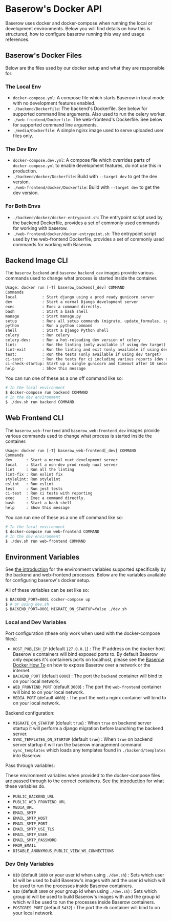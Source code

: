 # Baserow's Docker API

Baserow uses docker and docker-compose when running the local or development
environments. Below you will find details on how this is structured, how to configure
baserow running this way and usage references.

## Baserow's Docker Files

Below are the files used by our docker setup and what they are responsible for:

### The Local Env

- `docker-compose.yml`: A compose file which starts Baserow in local mode with no
  development features enabled.
- `./backend/Dockerfile`: The backend's Dockerfile. See below for
  supported command line arguments. Also used to run the celery worker.
- `./web-frontend/Dockerfile`: The web-frontend's Dockerfile. See below
  for supported command line arguments.
- `./media/Dockerfile`: A simple nginx image used to serve uploaded user files only.

### The Dev Env

- `docker-compose.dev.yml`: A compose file which overrides parts of `docker-compose.yml`
  to enable development features, do not use this in production.
- `./backend/docker/Dockerfile`: Build with `--target dev` to get the dev version.
- `./web-frontend/docker/Dockerfile`: Build with `--target dev` to get the dev version. 

### For Both Envs

- `./backend/docker/docker-entrypoint.sh`: The entrypoint script used by the backend
  Dockerfile, provides a set of commonly used commands for working with baserow.
- `./web-frontend/docker/docker-entrypoint.sh`: The entrypoint script used by the 
   web-frontend Dockerfile, provides a set of commonly used commands for working
  with Baserow.

## Backend Image CLI

The `baserow_backend` and `baserow_backend_dev` images provide various commands used to
change what process is started inside the container.

```txt
Usage: docker run [-T] baserow_backend[_dev] COMMAND
Commands
local           : Start django using a prod ready gunicorn server
dev             : Start a normal Django development server
exec            : Exec a command directly.
bash            : Start a bash shell
manage          : Start manage.py
setup           : Runs all setup commands (migrate, update_formulas, sync_templates)
python          : Run a python command
shell           : Start a Django Python shell
celery          : Run celery
celery-dev:     : Run a hot-reloading dev version of celery
lint:           : Run the linting (only available if using dev target)
lint-exit       : Run the linting and exit (only available if using dev target)
test:           : Run the tests (only available if using dev target)
ci-test:        : Run the tests for ci including various reports (dev only)
ci-check-startup: Start up a single gunicorn and timeout after 10 seconds for ci (dev).
help            : Show this message
```

You can run one of these as a one off command like so:

```bash
# In the local environment
$ docker-compose run backend COMMAND
# In the dev environment
$ ./dev.sh run backend COMMAND
```

## Web Frontend CLI

The `baserow_web-frontend` and `baserow_web-frontend_dev` images provide various
commands used to change what process is started inside the container.

```txt
Usage: docker run [-T] baserow_web-frontend[_dev] COMMAND
Commands
dev      : Start a normal nuxt development server
local    : Start a non-dev prod ready nuxt server
lint     : Run all the linting
lint-fix : Run eslint fix
stylelint: Run stylelint
eslint   : Run eslint
test     : Run jest tests
ci-test  : Run ci tests with reporting
exec     : Exec a command directly.
bash     : Start a bash shell
help     : Show this message
```

You can run one of these as a one off command like so:

```bash
# In the local environment
$ docker-compose run web-frontend COMMAND
# In the dev environment
$ ./dev.sh run web-frontend COMMAND
```

## Environment Variables

See [the introduction](../getting-started/introduction.md) for the environment variables
supported specifically by the backend and web-frontend processes. Below are the
variables available for configuring baserow's docker setup.

All of these variables can be set like so:

```bash
$ BACKEND_PORT=8001 docker-compose up 
$ # or using dev.sh
$ BACKEND_PORT=8001 MIGRATE_ON_STARTUP=false ./dev.sh
```

### Local and Dev Variables

Port configuration (these only work when used with the docker-compose files):

- `HOST_PUBLISH_IP` (default `127.0.0.1`) : The IP address on the docker host Baserow's
  containers will bind exposed ports to. By default Baserow only exposes it's containers
  ports on localhost, please see
  the [Baserow Docker How To](../guides/baserow-docker-how-to.md)
  on how to expose Baserow over a network or the internet.
- `BACKEND_PORT` (default `8000`) : The port the `backend` container will bind to on
  your local network.
- `WEB_FRONTEND_PORT` (default `3000`) : The port the `web-frontend`
  container will bind to on your local network.
- `MEDIA_PORT` (default `4000`) : The port the `media` nginx container will bind to on
  your local network.

Backend configuration:

- `MIGRATE_ON_STARTUP` (default `true`) : When `true` on backend server startup it will
  perform a django migration before launching the backend server.
- `SYNC_TEMPLATES_ON_STARTUP` (default `true`) : When `true` on backend server startup
  it will run the baserow management command `sync_templates` which loads any templates
  found in `./backend/templates` into Baserow.

Pass through variables:

These environment variables when provided to the docker-compose files are passed through
to the correct containers. See [the introduction](../getting-started/introduction.md)
for what these variables do.

- `PUBLIC_BACKEND_URL`
- `PUBLIC_WEB_FRONTEND_URL`
- `MEDIA_URL`
- `EMAIL_SMTP`
- `EMAIL_SMTP_HOST`
- `EMAIL_SMTP_PORT`
- `EMAIL_SMTP_USE_TLS`
- `EMAIL_SMTP_USER`
- `EMAIL_SMTP_PASSWORD`
- `FROM_EMAIL`
- `DISABLE_ANONYMOUS_PUBLIC_VIEW_WS_CONNECTIONS`

### Dev Only Variables

- `UID` (default `1000` or your user id when using `./dev.sh`) : Sets which user id will
  be used to build Baserow's images with and the user id which will be used to run the
  processes inside Baserow containers.
- `GID` (default `1000` or your group id when using `./dev.sh`) : Sets which group id
  will be used to build Baserow's images with and the group id which will be used to run
  the processes inside Baserow containers.
- `POSTGRES_PORT` (default `5432`) : The port the `db` container will bind to on your
  local network.
